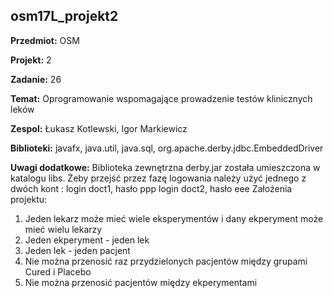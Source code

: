 ﻿## osm17L_projekt2

**Przedmiot:** OSM

**Projekt:** 2

**Zadanie:** 26

**Temat:** Oprogramowanie wspomagające prowadzenie testów klinicznych leków

**Zespol:** Łukasz Kotlewski, Igor Markiewicz

**Biblioteki:** javafx, java.util, java.sql, org.apache.derby.jdbc.EmbeddedDriver

**Uwagi dodatkowe:** 
Biblioteka zewnętrzna derby.jar została umieszczona w katalogu libs.
Żeby przejść przez fazę logowania należy użyć jednego z dwóch kont :
login doct1, hasło ppp
login doct2, hasło eee
Założenia projektu:
1) Jeden lekarz może mieć wiele eksperymentów i dany ekperyment może mieć wielu lekarzy
2) Jeden ekperyment - jeden lek
3) Jeden lek - jeden pacjent
4) Nie można przenosić raz przydzielonych pacjentów między grupami Cured i Placebo
5) Nie można przenosić pacjentów między ekperymentami

